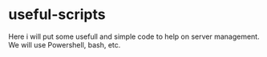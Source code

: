 # useful-scripts
Here i will put some usefull and simple code to help on server management. We will use Powershell, bash, etc.
